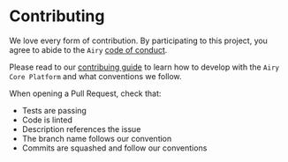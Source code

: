 # Contributing

We love every form of contribution. By participating to this project, you
agree to abide to the `Airy` [code of conduct](/code_of_conduct.md).

Please read to our [contribuing guide](/docs/docs/contributing.md) to
learn how to develop with the `Airy Core Platform` and what conventions we
follow.

When opening a Pull Request, check that:

- Tests are passing
- Code is linted
- Description references the issue
- The branch name follows our convention
- Commits are squashed and follow our conventions
